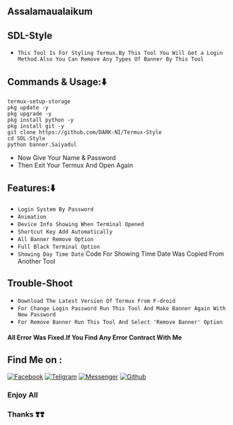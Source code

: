 
## Assalamaualaikum
## SDL-Style
* `This Tool Is For Styling Termux.By This Tool You Will Get a Login Method.Also You Can Remove Any Types Of Banner By This Tool`

## Commands & Usage:⬇️
````
termux-setup-storage
pkg update -y
pkg upgrade -y
pkg install python -y
pkg install git -y
git clone https://github.com/DARK-NI/Termux-Style
cd SDL-Style
python banner.Saiyadul
````
* Now Give Your Name & Password
* Then Exit Your Termux And Open Again

## Features:⬇️

* `Login System By Password`
* `Animation`
* `Device Info Showing When Terminal Opened`
* `Shortcut Key Add Automatically`
* `All Banner Remove Option`
* `Full Black Terminal Option`
* `Showing Day Time Date`
Code For Showing Time Date Was Copied From Another Tool

## Trouble-Shoot
* `Download The Latest Version Of Termux From F-droid`
* `For Change Login Password Run This Tool And Make Banner Again With New Password`
* `For Remove Banner Run This Tool And Select 'Remove Banner' Option`

#### All Error Was Fixed.If You Find Any Error Contract With Me

## Find Me on :

[![Facebook](https://img.shields.io/badge/Facebook-green?style=for-the-badge&logo=facebook)](https://m.facebook.com/link.copy.koro.kno.babu)
[![Teligram](https://img.shields.io/badge/Chat-Teligram-blue?style=for-the-badge&logo=teligram)](https://t.me/md_nazmulislam)
[![Messenger](https://img.shields.io/badge/Chat-Messenger-blue?style=for-the-badge&logo=messenger)](https://m.me/link.copy.koro.kno.babu)
[![Github](https://img.shields.io/badge/Github-Github-143green?style=for-the-badge&logo=github)](https://github.com/DARK-NI)


### Enjoy All
### Thanks ❣️❣️
